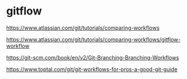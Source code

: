 # gitflow

https://www.atlassian.com/git/tutorials/comparing-workflows

https://www.atlassian.com/git/tutorials/comparing-workflows/gitflow-workflow

https://git-scm.com/book/en/v2/Git-Branching-Branching-Workflows



https://www.toptal.com/git/git-workflows-for-pros-a-good-git-guide
